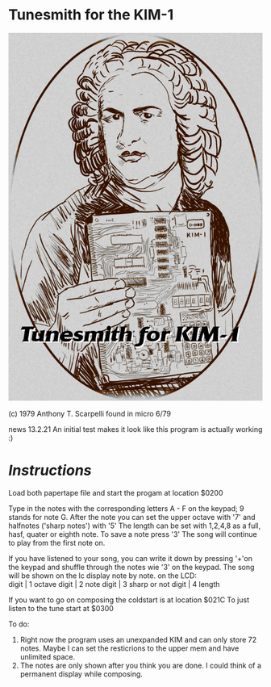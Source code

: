 # Tunesmith for the KIM-1

![Bach mit KIM](https://github.com/netzherpes/tunesmith-for-kim-1/raw/main/tunesmith_old.png)

(c)  1979 Anthony T. Scarpelli
found in micro 6/79

news 13.2.21
An initial test makes it look like this program is actually working :)

 # *Instructions*
Load both papertape file and start the progam at location $0200

Type in the notes with the corresponding letters A - F on the keypad; 9 stands for note G.
After the note you can set the upper octave with '7' and halfnotes ('sharp notes') with '5' 
The length can be set with 1,2,4,8 as a full, hasf, quater or eighth note.
To save a note press '3'
The song will continue to play from the first note on.

If you have listened to your song, you can write it down by pressing '+'on the keypad and shuffle through the notes wie '3' on the keypad. The song will be shown on the lc display note by note. on the LCD:  
digit | 1 octave
digit | 2 note 
digit | 3 sharp or not
digit | 4 length


If you want to go on composing the coldstart is at location $021C
To just listen to the tune start at $0300

To do:
 1. Right now the program uses an unexpanded KIM and can only store 72 notes. Maybe I can set the resticrions to the upper mem and have unlimited space.
 2. The notes are only shown after you think you are done. I could think of a permanent display while composing.
 

